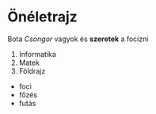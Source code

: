 # Önéletrajz

Bota *Csongor* vagyok és **szeretek** a focizni

1. Informatika
2. Matek
3. Földrajz

- foci
- főzés
- futás